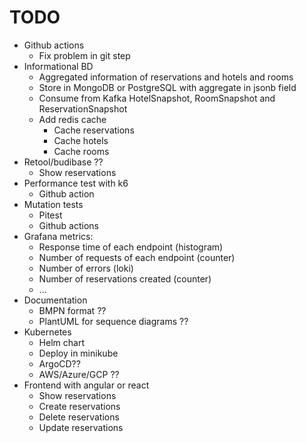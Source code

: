 # TODO #

* Github actions
  * Fix problem in git step
* Informational BD
  * Aggregated information of reservations and hotels and rooms
  * Store in MongoDB or PostgreSQL with aggregate in jsonb field
  * Consume from Kafka HotelSnapshot, RoomSnapshot and ReservationSnapshot
  * Add redis cache
    * Cache reservations
    * Cache hotels
    * Cache rooms
* Retool/budibase ??
  * Show reservations
* Performance test with k6
  * Github action
* Mutation tests
  * Pitest
  * Github actions
* Grafana metrics:
  * Response time of each endpoint (histogram)
  * Number of requests of each endpoint (counter)
  * Number of errors (loki)
  * Number of reservations created (counter)
  * ...
* Documentation
  * BMPN format ??
  * PlantUML for sequence diagrams ??
* Kubernetes
  * Helm chart
  * Deploy in minikube
  * ArgoCD??
  * AWS/Azure/GCP ??
* Frontend with angular or react
  * Show reservations
  * Create reservations
  * Delete reservations
  * Update reservations

